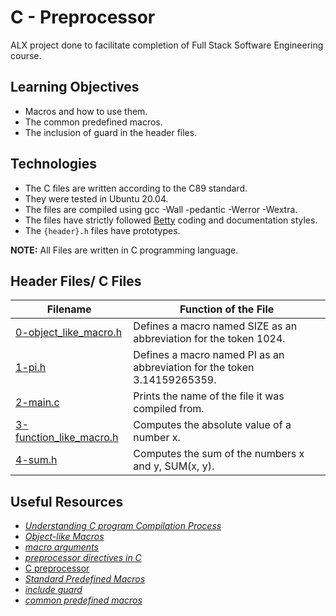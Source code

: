 # C - Preprocessor
ALX project done to facilitate completion of Full Stack Software Engineering course.

## Learning Objectives
* Macros and how to use them.
* The common predefined macros.
* The inclusion of guard in the header files.

## Technologies
* The C files are written according to the C89 standard.
* They were tested in Ubuntu 20.04.
* The files are compiled using gcc -Wall -pedantic -Werror -Wextra.
* The files have strictly followed [Betty](https://github.com/holbertonschool/Betty) coding and documentation styles.
* The `{header}.h` files have prototypes.

**NOTE:** All Files are written in C programming language.

## Header Files/ C Files
| **Filename** | **Function of the File** |
| ---------- | ---------- |
| [0-object_like_macro.h](https://github.com/MamaiTheCoder/alx-low_level_programming/blob/master/0x0D-preprocessor/0-object_like_macro.h) | Defines a macro named SIZE as an abbreviation for the token 1024. |
| [1-pi.h](https://github.com/MamaiTheCoder/alx-low_level_programming/blob/master/0x0D-preprocessor/1-pi.h) | Defines a macro named PI as an abbreviation for the token 3.14159265359. |
| [2-main.c](https://github.com/MamaiTheCoder/alx-low_level_programming/blob/master/0x0D-preprocessor/2-main.c) | Prints the name of the file it was compiled from. |
| [3-function_like_macro.h](https://github.com/MamaiTheCoder/alx-low_level_programming/blob/master/0x0D-preprocessor/3-function_like_macro.h) | Computes the absolute value of a number x. |
| [4-sum.h](https://github.com/MamaiTheCoder/alx-low_level_programming/blob/master/0x0D-preprocessor/4-sum.h) | Computes the sum of the numbers x and y, SUM(x, y). |

## Useful Resources
* [*Understanding C program Compilation Process*](https://www.youtube.com/watch?v=eW5he5uFBNM)
* [*Object-like Macros*](https://gcc.gnu.org/onlinedocs/gcc-5.1.0/cpp/Object-like-Macros.html#Object-like-Macros)
* [*macro arguments*](https://gcc.gnu.org/onlinedocs/gcc-5.1.0/cpp/Macro-Arguments.html#Macro-Arguments)
* [*preprocessor directives in C*](https://www.youtube.com/watch?v=X6HiYbY3Uak)
* [C preprocessor](https://www.cprogramming.com/tutorial/cpreprocessor.html)
* [*Standard Predefined Macros*](https://gcc.gnu.org/onlinedocs/gcc-5.1.0/cpp/Standard-Predefined-Macros.html#Standard-Predefined-Macros)
* [*include guard*](https://en.wikipedia.org/wiki/Include_guard)
* [*common predefined macros*](https://gcc.gnu.org/onlinedocs/gcc-5.1.0/cpp/Common-Predefined-Macros.html#Common-Predefined-Macros)

